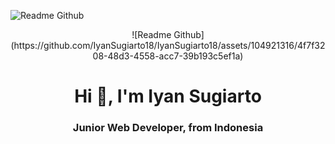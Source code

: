 ![Readme Github](https://github.com/IyanSugiarto18/IyanSugiarto18/assets/104921316/4f7f3208-48d3-4558-acc7-39b193c5ef1a)

<p align="center">
  ![Readme Github](https://github.com/IyanSugiarto18/IyanSugiarto18/assets/104921316/4f7f3208-48d3-4558-acc7-39b193c5ef1a)
</p>

<h1 align="center">Hi 👋, I'm Iyan Sugiarto</h1>
<h3 align="center">Junior Web Developer, from Indonesia</h3>
